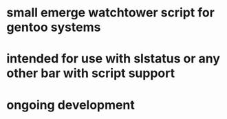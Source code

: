 # small emerge watchtower script for gentoo systems

# intended for use with slstatus or any other bar with script support

# ongoing development
